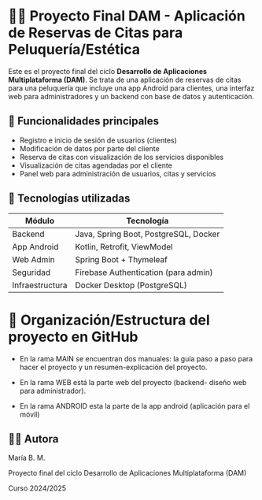 # 💇‍♀️ Proyecto Final DAM - Aplicación de Reservas de Citas para Peluquería/Estética
Este es el proyecto final del ciclo **Desarrollo de Aplicaciones Multiplataforma (DAM)**. Se trata de una aplicación de reservas de citas para una peluquería que incluye una app Android para clientes, una interfaz web para administradores y un backend con base de datos y autenticación.

## 📱 Funcionalidades principales

- Registro e inicio de sesión de usuarios (clientes)
- Modificación de datos por parte del cliente
- Reserva de citas con visualización de los servicios disponibles
- Visualización de citas agendadas por el cliente
- Panel web para administración de usuarios, citas y servicios

## 🧰 Tecnologías utilizadas

| Módulo            | Tecnología                         |
|-------------------|-------------------------------------|
| Backend           | Java, Spring Boot, PostgreSQL, Docker |
| App Android       | Kotlin, Retrofit, ViewModel         |
| Web Admin         | Spring Boot + Thymeleaf              |
| Seguridad         | Firebase Authentication (para admin) |
| Infraestructura   | Docker Desktop (PostgreSQL)         |

# 📄 Organización/Estructura del proyecto en GitHub

- En la rama MAIN se encuentran dos manuales: la guía paso a paso para hacer el proyecto y un resumen-explicación del proyecto.

- En la rama WEB está la parte web del proyecto (backend- diseño web para administrador).

- En la rama ANDROID esta la parte de la app android (aplicación para el móvil)


## 👩‍💻 Autora
María B. M.

Proyecto final del ciclo Desarrollo de Aplicaciones Multiplataforma (DAM)

Curso 2024/2025



